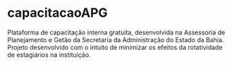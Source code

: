 # capacitacaoAPG
Plataforma de capacitação interna gratuita, desenvolvida na Assessoria de Planejamento e Getão da Secretaria da Administração do Estado da Bahia. Projeto desenvolvido com o intuito de minimizar os efeitos da rotatividade de estagiários na instituição.
